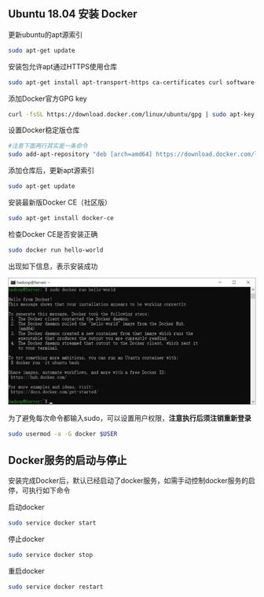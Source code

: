 ## Ubuntu 18.04 安装 Docker 

更新ubuntu的apt源索引 

```bash
sudo apt-get update
```

安装包允许apt通过HTTPS使用仓库 

```bash
sudo apt-get install apt-transport-https ca-certificates curl software-properties-common
```

添加Docker官方GPG key 

```bash
curl -fsSL https://download.docker.com/linux/ubuntu/gpg | sudo apt-key add -
```
设置Docker稳定版仓库 

```bash
#注意下面两行其实是一条命令
sudo add-apt-repository "deb [arch=amd64] https://download.docker.com/linux/ubuntu $(lsb_release -cs) stable"
```

添加仓库后，更新apt源索引 

```bash
sudo apt-get update
```

安装最新版Docker CE（社区版） 

```bash
sudo apt-get install docker-ce
```

检查Docker CE是否安装正确 

```bash
sudo docker run hello-world
```

出现如下信息，表示安装成功 

![docker](https://github.com/SpringerX/Apriori-Dataset/blob/master/docker.jpg)

为了避免每次命令都输入sudo，可以设置用户权限，**注意执行后须注销重新登录**

```bash
sudo usermod -a -G docker $USER
```

## Docker服务的启动与停止 

安装完成Docker后，默认已经启动了docker服务，如需手动控制docker服务的启停，可执行如下命令 

启动docker

```bash
sudo service docker start
```
停止docker

```bash
sudo service docker stop
```

重启docker

```bash
sudo service docker restart
```
